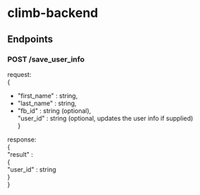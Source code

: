 # climb-backend

## Endpoints

### POST /save_user_info
request:  
{  
  + "first_name"  :   string,  
  + "last_name"   :   string,  
  + "fb_id"       :   string (optional),  
  "user_id"     :   string (optional, updates the user info if supplied)  
}  

response:  
{  
  "result"   :  
    {  
      "user_id"   :   string  
    }  
}  
